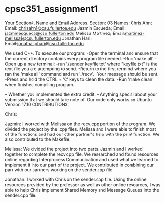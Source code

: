 # cpsc351_assignment1
Your Section#, Name and Email Address.
Section: 03
Names: 
  Chris Ahn; 
    Email: chrisahn1@csu.fullerton.edu
  Jazmin Esqueda; 
    Email: jazminesqueda@csu.fullerton.edu
  Melissa Martinez;
    Email:martinez-melissa1@csu.fullerton.edu
  Jonathan Hari;
    Email:jonathanphari@csu.fullerton.edu


We used C++.
To execute our program:
 -Open the terminal and ensure that the current directory contains every program file needed.
 -Run 'make all'
 -Open up a new terminal:
   -run './sender keyfile.txt' where "keyfile.txt" is the text file you are attempting to send.
 -Return to the first terminal where you ran the 'make all' command and run './recv'.
 -Your message should be sent.
 -Press and hold the CTRL + 'C' keys to clean the data.
 -Run 'make clean' when finished compiling program. 
  
– Whether you implemented the extra credit.
– Anything special about your submission that we should take note of.
  Our code only works on Ubuntu Version 17.10
CONTRIBUTIONS:
  
  Chris:
  
  Jazmin: I worked with Melissa on the recv.cpp portion of the program. We divided the project by the 
  .cpp files. Melissa and I were able to finish most of the functions and had our other partner's help with the print function. We also contributed to the Makefile. 
  
  Melissa: We divided the project into two parts. Jazmin and I worked together to complete the recv.cpp file. We researched and found resources online regarding Interprocess Communication and used what we learned to implement it into our part of the project. We contributed in combining our part with our partners working on the sender.cpp file.
  
  Jonathan: I worked with Chris on the sender.cpp file. Using the online resources provided by the professor as well as other online resources, I was able to help Chris implement Shared Memory and Message Queues into the sender.cpp file.
